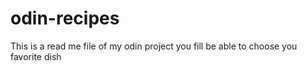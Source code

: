 # odin-recipes
This is a read me file of my odin project you fill be able to choose you favorite dish 
